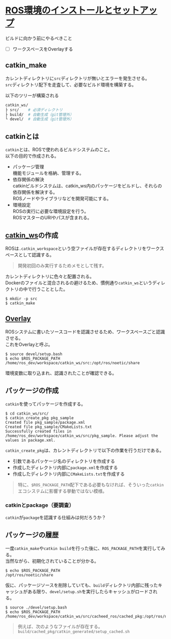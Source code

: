 # [ROS環境のインストールとセットアップ](http://wiki.ros.org/ja/ROS/Tutorials/InstallingandConfiguringROSEnvironment)

ビルドに向かう前にやるべきこと

- [ ] ワークスペースをOverlayする

## catkin_make

カレントディレクトリに`src`ディレクトリが無いとエラーを発生させる。  
`src`ディレクトリ配下を走査して、必要なビルド環境を構築する。

以下のツリーが構築される

```bash
catkin_ws/
├ src/    # 必須ディレクトリ
├ build/  # 自動生成（git管理外）
└ devel/  # 自動生成（git管理外）
```

## catkinとは

`catkin`とは、ROSで使われるビルドシステムのこと。  
以下の目的で作成される。

- パッケージ管理  
  機能モジュールを格納、管理する。
- 依存関係の解決  
  catkinビルドシステムは、catkin_ws内のパッケージをビルドし、それらの依存関係を解決する。  
  ROSノードやライブラリなどを開発可能にする。
- 環境設定  
  ROSの実行に必要な環境設定を行う。  
  ROSマスターのURIやパスが含まれる。

## [catkin_ws](http://wiki.ros.org/ja/catkin/Tutorials/create_a_workspace)の作成

ROSは`.catkin_workspace`という空ファイルが存在するディレクトリをワークスペースとして認識する。

> 開発初回のみ実行するためメモとして残す。

カレントディレクトリに色々と配置される。  
Dockerのファイルと混合されるの避けるため、慣例通り`catkin_ws`というディレクトリの中で行うこととした。

```console
$ mkdir -p src
$ catkin_make
```

## [Overlay](http://wiki.ros.org/ja/catkin/Tutorials/workspace_overlaying)

ROSシステムに書いたソースコードを認識させるため、ワークスペースごと認識させる。  
これをOverlayと呼ぶ。

```console
$ source devel/setup.bash
$ echo $ROS_PACKAGE_PATH
/home/ros_dev/workspace/catkin_ws/src:/opt/ros/noetic/share
```

環境変数に取り込まれ、認識されたことが確認できる。

## パッケージの作成

`catkin`を使ってパッケージを作成する。  

```console
$ cd catkin_ws/src/
$ catkin_create_pkg pkg_sample
Created file pkg_sample/package.xml
Created file pkg_sample/CMakeLists.txt
Successfully created files in /home/ros_dev/workspace/catkin_ws/src/pkg_sample. Please adjust the values in package.xml.
```

`catkin_create_pkg`は、カレントディレクトリで以下の作業を行うだけである。

- 引数であるパッケージ名のディレクトリを作成する
- 作成したディレクトリ内部に`package.xml`を作成する
- 作成したディレクトリ内部に`CMakeLists.txt`を作成する

> 特に、`$ROS_PACKAGE_PATH`配下である必要もなければ、そういった`catkin`エコシステムに影響する挙動ではない模様。

### catkinとpackage（要調査）

`catkin`が`package`を認識する仕組みは何だろうか？

## パッケージの履歴

一度`catkin_make`や`catkin build`を行った後に、`ROS_PACKAGE_PATH`を実行してみる。  
当然ながら、初期化されていることが分かる。

```console
$ echo $ROS_PACKAGE_PATH
/opt/ros/noetic/share
```

仮に、パッケージソースを削除していても、`build`ディレクトリ内部に残ったキャッシュがある限り、`devel/setup.sh`を実行したらキャッシュがロードされる。

```console
$ source ./devel/setup.bash
$ echo $ROS_PACKAGE_PATH
/home/ros_dev/workspace/catkin_ws/src/cacheed_ros/cached_pkg:/opt/ros/noetic/share
```

> 例えば、次のようなファイルが存在する。  
> `build/cached_pkg/catkin_generated/setup_cached.sh`
